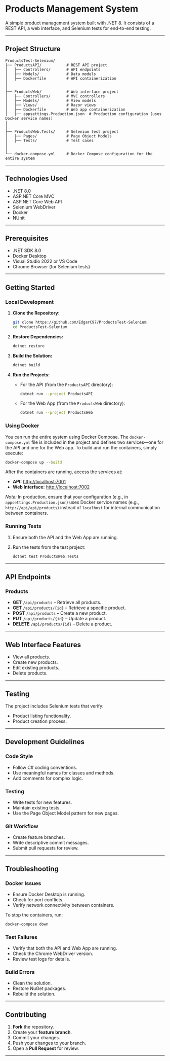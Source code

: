 
# Products Management System

A simple product management system built with .NET 8. It consists of a REST API, a web interface, and Selenium tests for end-to-end testing.

---

## Project Structure

```
ProductsTest-Selenium/
├── ProductsAPI/           # REST API project
│   ├── Controllers/       # API endpoints
│   ├── Models/            # Data models
│   ├── Dockerfile         # API containerization
│   
│
├── ProductsWeb/           # Web interface project
│   ├── Controllers/       # MVC controllers
│   ├── Models/            # View models
│   ├── Views/             # Razor views
│   ├── Dockerfile         # Web app containerization
│   ├── appsettings.Production.json  # Production configuration (uses Docker service names)
│   
│
├── ProductsWeb.Tests/     # Selenium test project
│   ├── Pages/             # Page Object Models
│   ├── Tests/             # Test cases
│   
│
└── docker-compose.yml     # Docker Compose configuration for the entire system
```

---

## Technologies Used

- .NET 8.0
- ASP.NET Core MVC
- ASP.NET Core Web API
- Selenium WebDriver
- Docker
- NUnit

---

## Prerequisites

- .NET SDK 8.0
- Docker Desktop
- Visual Studio 2022 or VS Code
- Chrome Browser (for Selenium tests)

---

## Getting Started

### Local Development

1. **Clone the Repository:**

   ```bash
   git clone https://github.com/EdgarC97/ProductsTest-Selenium
   cd ProductsTest-Selenium
   ```

2. **Restore Dependencies:**

   ```bash
   dotnet restore
   ```

3. **Build the Solution:**

   ```bash
   dotnet build
   ```

4. **Run the Projects:**

   - For the API (from the `ProductsAPI` directory):
     ```bash
     dotnet run --project ProductsAPI
     ```
   - For the Web App (from the `ProductsWeb` directory):
     ```bash
     dotnet run --project ProductsWeb
     ```

### Using Docker

You can run the entire system using Docker Compose. The `docker-compose.yml` file is included in the project and defines two services—one for the API and one for the Web app. To build and run the containers, simply execute:

```bash
docker-compose up --build
```

After the containers are running, access the services at:

- **API:** [http://localhost:7001](http://localhost:7001)
- **Web Interface:** [http://localhost:7002](http://localhost:7002)

*Note:* In production, ensure that your configuration (e.g., in `appsettings.Production.json`) uses Docker service names (e.g., `http://api/api/products`) instead of `localhost` for internal communication between containers.

### Running Tests

1. Ensure both the API and the Web App are running.
2. Run the tests from the test project:

   ```bash
   dotnet test ProductsWeb.Tests
   ```

---

## API Endpoints

### Products

- **GET** `/api/products` – Retrieve all products.
- **GET** `/api/products/{id}` – Retrieve a specific product.
- **POST** `/api/products` – Create a new product.
- **PUT** `/api/products/{id}` – Update a product.
- **DELETE** `/api/products/{id}` – Delete a product.

---

## Web Interface Features

- View all products.
- Create new products.
- Edit existing products.
- Delete products.

---

## Testing

The project includes Selenium tests that verify:

- Product listing functionality.
- Product creation process.

---

## Development Guidelines

### Code Style

- Follow C# coding conventions.
- Use meaningful names for classes and methods.
- Add comments for complex logic.

### Testing

- Write tests for new features.
- Maintain existing tests.
- Use the Page Object Model pattern for new pages.

### Git Workflow

- Create feature branches.
- Write descriptive commit messages.
- Submit pull requests for review.

---

## Troubleshooting

### Docker Issues

- Ensure Docker Desktop is running.
- Check for port conflicts.
- Verify network connectivity between containers.

To stop the containers, run:

```bash
docker-compose down
```

### Test Failures

- Verify that both the API and Web App are running.
- Check the Chrome WebDriver version.
- Review test logs for details.

### Build Errors

- Clean the solution.
- Restore NuGet packages.
- Rebuild the solution.

---

## Contributing

1. **Fork** the repository.
2. Create your **feature branch**.
3. Commit your changes.
4. Push your changes to your branch.
5. Open a **Pull Request** for review.

---
